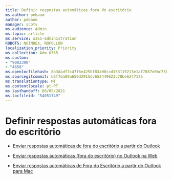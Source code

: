 ```yaml
---
title: Definir respostas automáticas fora do escritório
ms.author: pebaum
author: pebaum
manager: scotv
ms.audience: Admin
ms.topic: article
ms.service: o365-administration
ROBOTS: NOINDEX, NOFOLLOW
localization_priority: Priority
ms.collection: Adm_O365
ms.custom:
- "9002390"
- "4658"
ms.openlocfilehash: 8b3dadf7c47f6e425bf83a00ccd153119213e1af7687e0bc73b35384ec9a7ae2
ms.sourcegitcommit: b5f7da89a650d2915dc652449623c78be6247175
ms.translationtype: MT
ms.contentlocale: pt-PT
ms.lasthandoff: 08/05/2021
ms.locfileid: "54051749"
---
```

# <a name="setting-up-out-of-office-automatic-replies"></a>Definir respostas automáticas fora do escritório

- [Enviar respostas automáticas de fora do escritório a partir do Outlook](https://support.office.com/article/9742f476-5348-4f9f-997f-5e208513bd67)

- [Enviar respostas automáticas (fora do escritório) no Outlook na Web](https://support.office.com/article/0c193ab0-b9e1-4058-84be-a5b014242290)

- [Enviar respostas automáticas de Fora do Escritório a partir do Outlook para Mac](https://support.office.com/article/4e07ab75-beda-4f9e-bcdc-44471ebacdee)
